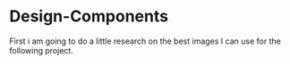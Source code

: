 # Design-Components

First i am going to do a little research on the best images I can use for the following project.  